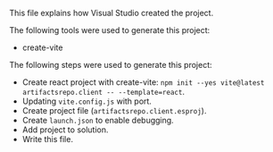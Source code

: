 This file explains how Visual Studio created the project.

The following tools were used to generate this project:
- create-vite

The following steps were used to generate this project:
- Create react project with create-vite: `npm init --yes vite@latest artifactsrepo.client -- --template=react`.
- Updating `vite.config.js` with port.
- Create project file (`artifactsrepo.client.esproj`).
- Create `launch.json` to enable debugging.
- Add project to solution.
- Write this file.
